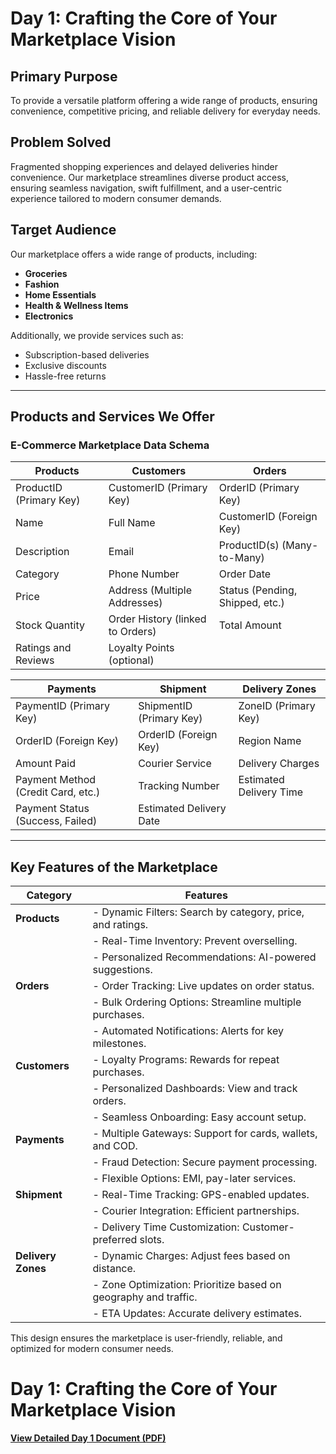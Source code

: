 # Day 1: Crafting the Core of Your Marketplace Vision

## Primary Purpose
To provide a versatile platform offering a wide range of products, ensuring convenience, competitive pricing, and reliable delivery for everyday needs.

## Problem Solved
Fragmented shopping experiences and delayed deliveries hinder convenience. Our marketplace streamlines diverse product access, ensuring seamless navigation, swift fulfillment, and a user-centric experience tailored to modern consumer demands.

## Target Audience
Our marketplace offers a wide range of products, including:
- **Groceries**
- **Fashion**
- **Home Essentials**
- **Health & Wellness Items**
- **Electronics**  

Additionally, we provide services such as:
- Subscription-based deliveries  
- Exclusive discounts  
- Hassle-free returns  

---

## Products and Services We Offer

### E-Commerce Marketplace Data Schema

| **Products**           | **Customers**                     | **Orders**                          |
|-------------------------|------------------------------------|--------------------------------------|
| ProductID (Primary Key) | CustomerID (Primary Key)          | OrderID (Primary Key)               |
| Name                   | Full Name                         | CustomerID (Foreign Key)            |
| Description            | Email                             | ProductID(s) (Many-to-Many)         |
| Category               | Phone Number                      | Order Date                          |
| Price                  | Address (Multiple Addresses)      | Status (Pending, Shipped, etc.)     |
| Stock Quantity         | Order History (linked to Orders)  | Total Amount                        |
| Ratings and Reviews    | Loyalty Points (optional)         |                                      |

| **Payments**                     | **Shipment**                     | **Delivery Zones**              |
|----------------------------------|-----------------------------------|----------------------------------|
| PaymentID (Primary Key)          | ShipmentID (Primary Key)          | ZoneID (Primary Key)            |
| OrderID (Foreign Key)            | OrderID (Foreign Key)             | Region Name                     |
| Amount Paid                      | Courier Service                  | Delivery Charges                |
| Payment Method (Credit Card, etc.) | Tracking Number                 | Estimated Delivery Time         |
| Payment Status (Success, Failed) | Estimated Delivery Date          |                                  |

---

## Key Features of the Marketplace

| **Category**   | **Features**                                                                 |
|----------------|-----------------------------------------------------------------------------|
| **Products**   | - Dynamic Filters: Search by category, price, and ratings.                 |
|                | - Real-Time Inventory: Prevent overselling.                                |
|                | - Personalized Recommendations: AI-powered suggestions.                   |
| **Orders**     | - Order Tracking: Live updates on order status.                           |
|                | - Bulk Ordering Options: Streamline multiple purchases.                   |
|                | - Automated Notifications: Alerts for key milestones.                     |
| **Customers**  | - Loyalty Programs: Rewards for repeat purchases.                         |
|                | - Personalized Dashboards: View and track orders.                         |
|                | - Seamless Onboarding: Easy account setup.                                |
| **Payments**   | - Multiple Gateways: Support for cards, wallets, and COD.                 |
|                | - Fraud Detection: Secure payment processing.                             |
|                | - Flexible Options: EMI, pay-later services.                              |
| **Shipment**   | - Real-Time Tracking: GPS-enabled updates.                                |
|                | - Courier Integration: Efficient partnerships.                            |
|                | - Delivery Time Customization: Customer-preferred slots.                  |
| **Delivery Zones** | - Dynamic Charges: Adjust fees based on distance.                      |
|                | - Zone Optimization: Prioritize based on geography and traffic.           |
|                | - ETA Updates: Accurate delivery estimates.                               |

This design ensures the marketplace is user-friendly, reliable, and optimized for modern consumer needs.

# Day 1: Crafting the Core of Your Marketplace Vision

[**View Detailed Day 1 Document (PDF)**](https://github.com/muhammadmubashir72/Marketplace_Builder_Hackathon_Task_2025/blob/master/Day1_Laying_the_Foundation_for_Your_Marketplace_Journey/Day1_Laying_the_Foundation_for_Your_Marketplace_Journey.pdf)
